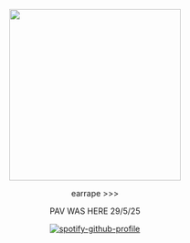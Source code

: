 <p align="center">
<img width="300" height="300" src="https://files.catbox.moe/z51ou8.png">

<div align="center">
earrape >>>
  
PAV WAS HERE 29/5/25


[![spotify-github-profile](https://spotify-github-profile.kittinanx.com/api/view?uid=m7xp6t5nim84cs9e7ahjvmesy&cover_image=true&theme=natemoo-re&show_offline=false&background_color=121212&interchange=false&bar_color=b2bed2&bar_color_cover=false)](https://spotify-github-profile.kittinanx.com/api/view?uid=m7xp6t5nim84cs9e7ahjvmesy&redirect=true)
